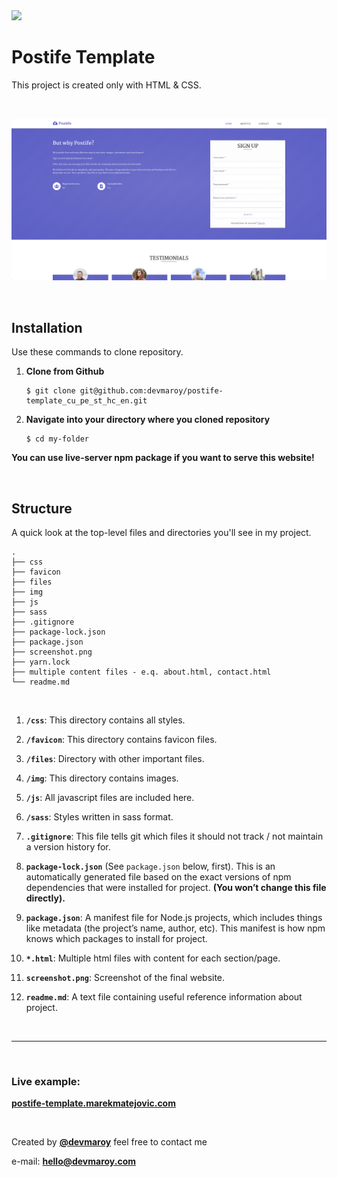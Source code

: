 <img src="./src/img/logo/logo.png" width="100">

# **Postife Template**

This project is created only with HTML &amp; CSS.

<br>

![](screenshot.png)

<br>

## Installation

Use these commands to clone repository.

1. **Clone from Github**

   ```
   $ git clone git@github.com:devmaroy/postife-template_cu_pe_st_hc_en.git
   ```

2. **Navigate into your directory where you cloned repository**

   ```
   $ cd my-folder
   ```

**You can use live-server npm package if you want to serve this website!**

<br>

## Structure

A quick look at the top-level files and directories you'll see in my project.

    .
    ├── css
    ├── favicon
    ├── files
    ├── img
    ├── js
    ├── sass
    ├── .gitignore
    ├── package-lock.json
    ├── package.json
    ├── screenshot.png
    ├── yarn.lock
    ├── multiple content files - e.q. about.html, contact.html
    └── readme.md

<br>

1.  **`/css`**: This directory contains all styles.

2.  **`/favicon`**: This directory contains favicon files.

3.  **`/files`**: Directory with other important files.

4.  **`/img`**: This directory contains images.

5.  **`/js`**: All javascript files are included here.

6.  **`/sass`**: Styles written in sass format.

7.  **`.gitignore`**: This file tells git which files it should not track / not maintain a version history for.

8.  **`package-lock.json`** (See `package.json` below, first). This is an automatically generated file based on the exact versions of npm dependencies that were installed for project. **(You won’t change this file directly).**

9.  **`package.json`**: A manifest file for Node.js projects, which includes things like metadata (the project’s name, author, etc). This manifest is how npm knows which packages to install for project.

10. **`*.html`**: Multiple html files with content for each section/page.
11. **`screenshot.png`**: Screenshot of the final website.

12. **`readme.md`**: A text file containing useful reference information about project.

<br>

<hr>

<br>

### Live example:

**[postife-template.marekmatejovic.com](https://postife-template.marekmatejovic.com)**

<br>

Created by **[@devmaroy](https://twitter.com/devmaroy)** feel free to contact me

e-mail: **[hello@devmaroy.com](mailto:hello@devmaroy.com?subject=[GitHub]%postife-template_cu_pe_st_hc_en)**

